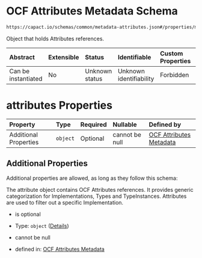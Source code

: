 # OCF Attributes Metadata Schema

```txt
https://capact.io/schemas/common/metadata-attributes.json#/properties/metadata/allOf/1/properties/attributes
```

Object that holds Attributes references.

| Abstract            | Extensible | Status         | Identifiable            | Custom Properties | Additional Properties | Access Restrictions | Defined In                                                                            |
| :------------------ | :--------- | :------------- | :---------------------- | :---------------- | :-------------------- | :------------------ | :------------------------------------------------------------------------------------ |
| Can be instantiated | No         | Unknown status | Unknown identifiability | Forbidden         | Allowed               | none                | [implementation.json*](../../../../ocf-spec/0.0.1/schema/implementation.json "open original schema") |

# attributes Properties

| Property              | Type     | Required | Nullable       | Defined by                                                                                                                                                        |
| :-------------------- | :------- | :------- | :------------- | :---------------------------------------------------------------------------------------------------------------------------------------------------------------- |
| Additional Properties | `object` | Optional | cannot be null | [OCF Attributes Metadata](metadata-attributes-additionalproperties.md "https://capact.io/schemas/common/metadata-attributes.json#/additionalProperties") |

## Additional Properties

Additional properties are allowed, as long as they follow this schema:

The attribute object contains OCF Attributes references. It provides generic categorization for Implementations, Types and TypeInstances. Attributes are used to filter out a specific Implementation.

*   is optional

*   Type: `object` ([Details](metadata-attributes-additionalproperties.md))

*   cannot be null

*   defined in: [OCF Attributes Metadata](metadata-attributes-additionalproperties.md "https://capact.io/schemas/common/metadata-attributes.json#/additionalProperties")
